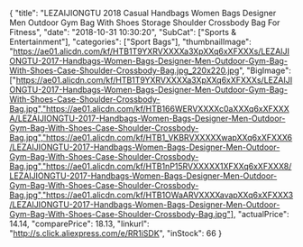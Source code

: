 {
	"title": "LEZAIJIONGTU 2018 Casual Handbags Women Bags Designer Men Outdoor Gym Bag With Shoes Storage Shoulder Crossbody Bag For Fitness",
	"date": "2018-10-31 10:30:20",
	"SubCat": ["Sports & Entertainment"],
	"categories": ["Sport Bags"],
	"thumbnailImage": "https://ae01.alicdn.com/kf/HTB1T9YXRVXXXXa3XpXXq6xXFXXXs/LEZAIJIONGTU-2017-Handbags-Women-Bags-Designer-Men-Outdoor-Gym-Bag-With-Shoes-Case-Shoulder-Crossbody-Bag.jpg_220x220.jpg",
	"BigImage": ["https://ae01.alicdn.com/kf/HTB1T9YXRVXXXXa3XpXXq6xXFXXXs/LEZAIJIONGTU-2017-Handbags-Women-Bags-Designer-Men-Outdoor-Gym-Bag-With-Shoes-Case-Shoulder-Crossbody-Bag.jpg","https://ae01.alicdn.com/kf/HTB166WERVXXXXc0aXXXq6xXFXXXA/LEZAIJIONGTU-2017-Handbags-Women-Bags-Designer-Men-Outdoor-Gym-Bag-With-Shoes-Case-Shoulder-Crossbody-Bag.jpg","https://ae01.alicdn.com/kf/HTB1_VKBRVXXXXXwapXXq6xXFXXX6/LEZAIJIONGTU-2017-Handbags-Women-Bags-Designer-Men-Outdoor-Gym-Bag-With-Shoes-Case-Shoulder-Crossbody-Bag.jpg","https://ae01.alicdn.com/kf/HTB1nP15RVXXXXX1XFXXq6xXFXXX8/LEZAIJIONGTU-2017-Handbags-Women-Bags-Designer-Men-Outdoor-Gym-Bag-With-Shoes-Case-Shoulder-Crossbody-Bag.jpg","https://ae01.alicdn.com/kf/HTB1OWaARVXXXXavapXXq6xXFXXX3/LEZAIJIONGTU-2017-Handbags-Women-Bags-Designer-Men-Outdoor-Gym-Bag-With-Shoes-Case-Shoulder-Crossbody-Bag.jpg"],
	"actualPrice": 14.14,
	"comparePrice": 18.13,
	"linkurl": "http://s.click.aliexpress.com/e/RR1iSDK",
	"inStock": 66
}
